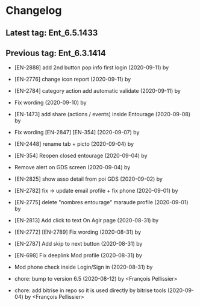 # Changelog
## Latest tag: Ent_6.5.1433
## Previous tag: Ent_6.3.1414
* [EN-2888] add 2nd button pop info first login (2020-09-11) by <Jr>
* [EN-2776] change icon report (2020-09-11) by <Jr>
* [EN-2784] category action add automatic validate (2020-09-11) by <Jr>
* Fix wording (2020-09-10) by <Jr>
* [EN-1473] add share (actions / events) inside Entourage (2020-09-08) by <Jr>
* Fix wording [EN-2847] [EN-354] (2020-09-07) by <Jr>
* [EN-2448] rename tab + picto (2020-09-04) by <Jr>
* [EN-354] Reopen closed entourage (2020-09-04) by <Jr>
* Remove alert on GDS screen (2020-09-04) by <Jr>
* [EN-2825] show asso detail from poi GDS (2020-09-02) by <Jr>
* [EN-2782] fix -> update email profile + fix phone (2020-09-01) by <Jr>
* [EN-2775] delete "nombres entourage" maraude profile (2020-09-01) by <Jr>
* [EN-2813] Add click to text On Agir page (2020-08-31) by <Jr>
* [EN-2772] [EN-2789] Fix wording (2020-08-31) by <Jr>
* [EN-2787] Add skip to next button (2020-08-31) by <Jr>
* [EN-698] Fix deeplink Mod profile (2020-08-31) by <Jr>
* Mod phone check inside Login/Sign in (2020-08-31) by <Jr>

* chore: bump to version 6.5 (2020-08-12) by <François Pellissier>
* chore: add bitrise in repo so it is used directly by bitrise tools (2020-09-04) by <François Pellissier>
